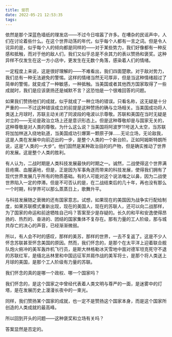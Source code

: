 ```yaml
---
title: 惩罚
date: 2022-05-21 12:53:35
tags:
---
```


依然是那个深蓝色墙纸的理发店——不过今日喧嚣了许多。在嘈杂的民谣声中，人们在讨论着些什么。在这个世界动荡的年代，似乎每个人都有一言之词。但是令人诧异的是，似乎每个人的倾向都是同样的——对于某些势力，我们好像都有一种反感和抵触，而对于他的敌人们，我们又似乎总是不余其力的表以赞扬和褒奖。这种异样不仅发生在这一方小店中，更发生在无数个角落，感染着人们的情绪。

一定程度上来说，这是很好理解的——不难看出，我们四面楚歌。对于敌对势力，我们总有一种无法避免的警惕。这样的情绪当然无可厚非，但是当这种情绪超过了简单的警惕，就变成了一种敏感，一种抵触。当美国或者其他西方国家取得了一些成就时，我们是应该褒扬还是缄默不言？这恐怕是一个很难回答的问题。

如果我们赞扬他们的成就，似乎就成了一种立场的错误。只看名称，这无疑是十分严重的——不过这种错误成立的前提是这种赞扬的确与立场相关。当美国成功将人类送上月球时，苏联主动关闭了同波段的电波以示尊敬。苏联和美国在当时无疑是对立的——无论是政治立场上还是意识形态上。但是这种尊敬却是与国家无关的，这种尊敬是对人类的尊敬。为什么这么说？当美国将阿波罗11号送入太空，当苏联将加加林送入绕地轨道，当美国成功引爆第一颗原子弹……无论立场，无论敌我，这是人类在发展中向前迈出的一步，是整个人类的一个新台阶。正如阿姆斯特朗所说，这是“人类的一大步”。他们固然是某种政治目的的产物，但是确实推动了世界的发展。这是整个人类的胜利。

有人认为，二战时期是人类科技发展最快的时期之一。诚然，二战使得这个世界满目疮痍、血腥遍地，但是，正是因为军事角逐而带来的科技发展，使得我们拥有了现代世界发展几乎所有的物质基础。有的人可能对这个说法嗤之以鼻，因为二战使世界陷入一定的停滞。但是不可否认的是，在二战结束后的几十年，再也没有那么一个时期，科学界可以那么蒸蒸日上，歌舞升平。

与科技发展随之衰微的还有国家意志。试想，如果现在的美国因为战争实行配给制度，如果苏联模式重新出现，现在的美国人，现在的苏联人，还可以向二战那样，为了国家的命运和前途牺牲自己吗？答案至少是存疑的。长久的和平和安逸使得昂扬的、热烈的、奋进的、团结的国家集体不复存在。那有力量的工人阶级，那与城共存亡的决心的声音，已经渐渐微弱。

所以，有人会不时的感叹，那样的美苏，那样的世界，一去不复返了。这是不少人怀念苏联甚至怀念美国的原因。然而，我们怀念的，是那个在太平洋上迎着联合舰队炮火俯冲的美军轰炸机飞行员，是斯大林格勒冰天雪地中面对德军坦克死守不退的苏联红军，是缅北丛林里和中国远征军并肩作战的美军将士，是那个将人类送上月球的美国，是那个工人阶级有力量的苏联。

我们怀念的真的是哪一个政权、哪一个国家吗？

我们怀念的，是这个国家之中曾经代表着人类文明与尊严的一面，是迷雾中的灯塔，是在发展历史上漫漫长夜中的一束光。

同样，我们赞扬某个国家的成就，也一定不是赞扬这个国家本身，而是这个国家所创造的人类成就的最高峰。

所以回到开头的问题——这种褒奖和立场有关吗？

答案显然是否定的。
